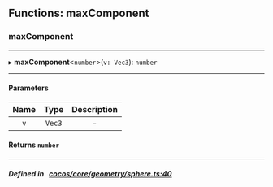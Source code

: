 ## Functions: maxComponent

### maxComponent


___
▸ **maxComponent**<`number`\>(`v: Vec3`): `number`
___


#### Parameters

| Name | Type | Description |
| :------: | :------: | :------: |
| `v` | `Vec3` | - |


#### Returns `number` 
___


##### Defined in &nbsp;   [cocos/core/geometry/sphere.ts:40](https://github.com/cocos-creator/engine/blob/c7bf6b8a9/cocos/core/geometry/sphere.ts#L40)&nbsp;
